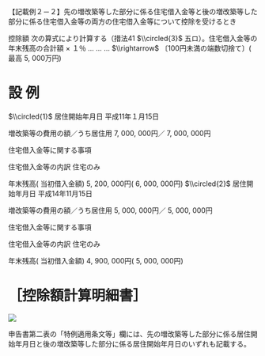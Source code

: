 【記載例２－２】先の増改築等した部分に係る住宅借入金等と後の増改築等した部分に係る住宅借入金等の両方の住宅借入金等について控除を受けるとき

控除額 次の算式により計算する（措法41 $\\circled{3}$ 五ロ）。住宅借入金等の年末残高の合計額 × １％ … … … $\\rightarrow$ 〔100円未満の端数切捨て〕( 最高 5, 000万円)

# 設 例

$\\circled{1}$ 居住開始年月日 平成11年１月15日

増改築等の費用の額／うち居住用 7, 000, 000円／ 7, 000, 000円

住宅借入金等に関する事項

住宅借入金等の内訳 住宅のみ

年末残高( 当初借入金額) 5, 200, 000円( 6, 000, 000円) $\\circled{2}$ 居住開始年月日 平成14年11月15日

増改築等の費用の額／うち居住用 5, 000, 000円／ 5, 000, 000円

住宅借入金等に関する事項

住宅借入金等の内訳 住宅のみ

年末残高( 当初借入金額) 4, 900, 000円( 5, 000, 000円)

# ［控除額計算明細書］

![](https://www.nta.go.jp/tmp/2885fc3c-3fd3-43f9-af2b-efdf2fcbfa6d/images/b80f54a698d899d85c9d3f90d58f4aeaffc9532a6eff18ba8c1c76eb4b59aa9e.jpg)

申告書第二表の「特例適用条文等」欄には、先の増改築等した部分に係る居住開始年月日と後の増改築等した部分に係る居住開始年月日のいずれも記載する。